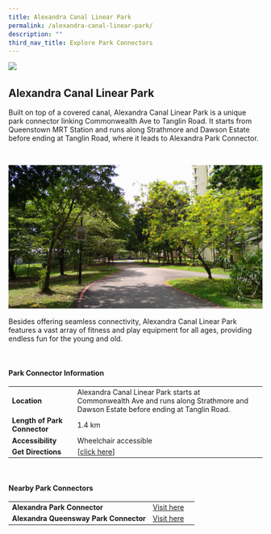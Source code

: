 ```yaml
---
title: Alexandra Canal Linear Park
permalink: /alexandra-canal-linear-park/
description: ""
third_nav_title: Explore Park Connectors
---
```

![](/images/dsc_3831.JPG)

## Alexandra Canal Linear Park

Built on top of a covered canal, Alexandra Canal Linear Park is a unique park connector linking Commonwealth Ave to Tanglin Road. It starts from Queenstown MRT Station and runs along Strathmore and Dawson Estate before ending at Tanglin Road, where it leads to Alexandra Park Connector.

<br>

![](/images/aclp-2.JPG)

Besides offering seamless connectivity, Alexandra Canal Linear Park features a vast array of fitness and play equipment for all ages, providing endless fun for the young and old.

<br>



#### Park Connector Information

|  |  |  |
| -------- | -------- | -------- |
| **Location** | Alexandra Canal Linear Park starts at Commonwealth Ave and runs along Strathmore and Dawson Estate before ending at Tanglin Road.|  |
| **Length of Park Connector** | 1.4 km   |  |
| **Accessibility** | Wheelchair accessible | |
| **Get Directions** |  [[click here](http://www.onemap.gov.sg/main/v2/?lat=1.2949066965831&amp;lng=103.810160155933)] | |

<br>

#### Nearby Park Connectors

|   |  |  |
| -------- | -------- | -------- |
| **Alexandra Park Connector** | [Visit here](https://pcn.nparks.gov.sg/alexandra-pc/) | |
| **Alexandra Queensway Park Connector** | [Visit here](https://pcn.nparks.gov.sg/alexandra-queensway-pc/) | |